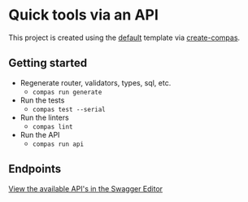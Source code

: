 # Quick tools via an API

This project is created using the
[default](https://github.com/compasjs/compas/tree/main/examples/default)
template via [create-compas](https://www.npmjs.com/package/create-compas).

## Getting started

- Regenerate router, validators, types, sql, etc.
  - `compas run generate`
- Run the tests
  - `compas test --serial`
- Run the linters
  - `compas lint`
- Run the API
  - `compas run api`

## Endpoints

[View the available API's in the Swagger Editor](https://ddv.tools/spec/openapi/editor?url=https://ddv.tools)

